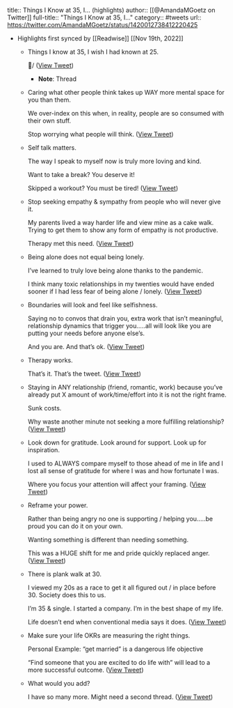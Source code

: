 title:: Things I Know at 35,  I... (highlights)
author:: [[@AmandaMGoetz on Twitter]]
full-title:: "Things I Know at 35,  I..."
category:: #tweets
url:: https://twitter.com/AmandaMGoetz/status/1420012738412220425

- Highlights first synced by [[Readwise]] [[Nov 19th, 2022]]
	- Things I know at 35,
	   I wish I had known at 25. 
	  
	  🧵/ ([View Tweet](https://twitter.com/AmandaMGoetz/status/1420012738412220425))
		- **Note**: Thread
	- Caring what other people think takes up WAY more mental space for you than them. 
	  
	  We over-index on this when, in reality, people are so consumed with their own stuff. 
	  
	  Stop worrying what people will think. ([View Tweet](https://twitter.com/AmandaMGoetz/status/1420012741021077515))
	- Self talk matters. 
	  
	  The way I speak to myself now is truly more loving and kind. 
	  
	  Want to take a break? You deserve it! 
	  
	  Skipped a workout? You must be tired! ([View Tweet](https://twitter.com/AmandaMGoetz/status/1420012742669447174))
	- Stop seeking empathy & sympathy from people who will never give it. 
	  
	  My parents lived a way harder life and view mine as a cake walk. Trying to get them to show any form of empathy is not productive. 
	  
	  Therapy met this need. ([View Tweet](https://twitter.com/AmandaMGoetz/status/1420012744003178502))
	- Being alone does not equal being lonely. 
	  
	  I’ve learned to truly love being alone thanks to the pandemic. 
	  
	  I think many toxic relationships in my twenties would have ended sooner if I had less fear of being alone / lonely. ([View Tweet](https://twitter.com/AmandaMGoetz/status/1420012745471275013))
	- Boundaries will look and feel like selfishness. 
	  
	  Saying no to convos that drain you, extra work that isn’t meaningful, relationship dynamics that trigger you…..all will look like you are putting your needs before anyone else’s. 
	  
	  And you are. 
	  And that’s ok. ([View Tweet](https://twitter.com/AmandaMGoetz/status/1420012748109492238))
	- Therapy works. 
	  
	  That’s it. That’s the tweet. ([View Tweet](https://twitter.com/AmandaMGoetz/status/1420012749535461379))
	- Staying in ANY relationship (friend, romantic, work) because you’ve already put X amount of work/time/effort into it is not the right frame. 
	  
	  Sunk costs. 
	  
	  Why waste another minute not seeking a more fulfilling relationship? ([View Tweet](https://twitter.com/AmandaMGoetz/status/1420012750793752578))
	- Look down for gratitude. 
	  Look around for support. 
	  Look up for inspiration. 
	  
	  I used to ALWAYS compare myself to those ahead of me in life and I lost all sense of gratitude for where I was and how fortunate I was. 
	  
	  Where you focus your attention will affect your framing. ([View Tweet](https://twitter.com/AmandaMGoetz/status/1420012751980834825))
	- Reframe your power. 
	  
	  Rather than being angry no one is supporting / helping you…..be proud you can do it on your own. 
	  
	  Wanting something is different than needing something. 
	  
	  This was a HUGE shift for me and pride quickly replaced anger. ([View Tweet](https://twitter.com/AmandaMGoetz/status/1420012753272688645))
	- There is plank walk at 30. 
	  
	  I viewed my 20s as a race to get it all figured out / in place before 30. Society does this to us. 
	  
	  I’m 35 & single. 
	  I started a company. 
	  I’m in the best shape of my life. 
	  
	  Life doesn’t end when conventional media says it does. ([View Tweet](https://twitter.com/AmandaMGoetz/status/1420012754644185088))
	- Make sure your life OKRs are measuring the right things.  
	  
	  Personal Example: 
	  “get married” is a dangerous life objective
	  
	  “Find someone that you are excited to do life with” will lead to a more successful outcome. ([View Tweet](https://twitter.com/AmandaMGoetz/status/1420012755952734213))
	- What would you add? 
	  
	  I have so many more. Might need a second thread. ([View Tweet](https://twitter.com/AmandaMGoetz/status/1420012757223624705))